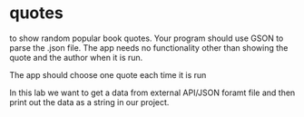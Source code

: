 # quotes

 to show random popular book quotes. Your program should use GSON to parse the .json file. The app needs no functionality other than showing the quote and the author when it is run.
 
The app should choose one quote each time it is run

In this lab we want to get a data from external API/JSON foramt file and then print out the data as a string in our project.

